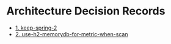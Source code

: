 # Architecture Decision Records

* [1. keep-spring-2](0001-keep-spring-2.md)
* [2. use-h2-memorydb-for-metric-when-scan](0002-use-h2-memorydb-for-metric-when-scan.md)
